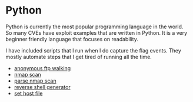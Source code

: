 # Python

Python is currently the most popular programming language in the world. So many CVEs have exploit examples that are written in Python. It is a very beginner friendly language that focuses on readability.

I have included scripts that I run when I do capture the flag events. They mostly automate steps that I get tired of running all the time.

- [anonymous ftp walking](python/anonymous_ftp.py)
- [nmap scan](python/nmap_scan.py)
- [parse nmap scan](python/parse_nmap_scan.py)
- [reverse shell generator](python/reverse_shells.py)
- [set host file](python/host_file.py)
